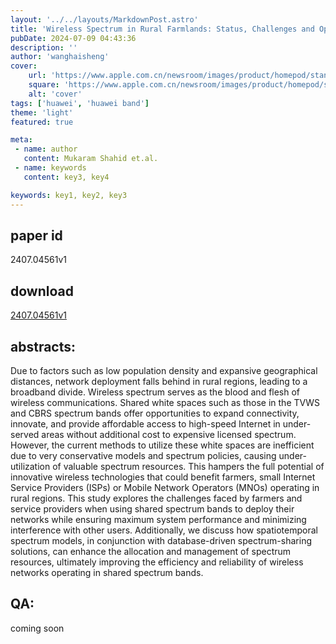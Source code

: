 ```yaml
---
layout: '../../layouts/MarkdownPost.astro'
title: 'Wireless Spectrum in Rural Farmlands: Status, Challenges and Opportunities'
pubDate: 2024-07-09 04:43:36
description: ''
author: 'wanghaisheng'
cover:
    url: 'https://www.apple.com.cn/newsroom/images/product/homepod/standard/Apple-HomePod-hero-230118_big.jpg.large_2x.jpg'
    square: 'https://www.apple.com.cn/newsroom/images/product/homepod/standard/Apple-HomePod-hero-230118_big.jpg.large_2x.jpg'
    alt: 'cover'
tags: ['huawei', 'huawei band'] 
theme: 'light'
featured: true

meta:
 - name: author
   content: Mukaram Shahid et.al.
 - name: keywords
   content: key3, key4

keywords: key1, key2, key3
---
```


## paper id
2407.04561v1
## download
[2407.04561v1](http://arxiv.org/abs/2407.04561v1)
## abstracts:
Due to factors such as low population density and expansive geographical distances, network deployment falls behind in rural regions, leading to a broadband divide. Wireless spectrum serves as the blood and flesh of wireless communications. Shared white spaces such as those in the TVWS and CBRS spectrum bands offer opportunities to expand connectivity, innovate, and provide affordable access to high-speed Internet in under-served areas without additional cost to expensive licensed spectrum. However, the current methods to utilize these white spaces are inefficient due to very conservative models and spectrum policies, causing under-utilization of valuable spectrum resources. This hampers the full potential of innovative wireless technologies that could benefit farmers, small Internet Service Providers (ISPs) or Mobile Network Operators (MNOs) operating in rural regions. This study explores the challenges faced by farmers and service providers when using shared spectrum bands to deploy their networks while ensuring maximum system performance and minimizing interference with other users. Additionally, we discuss how spatiotemporal spectrum models, in conjunction with database-driven spectrum-sharing solutions, can enhance the allocation and management of spectrum resources, ultimately improving the efficiency and reliability of wireless networks operating in shared spectrum bands.
## QA:
coming soon
